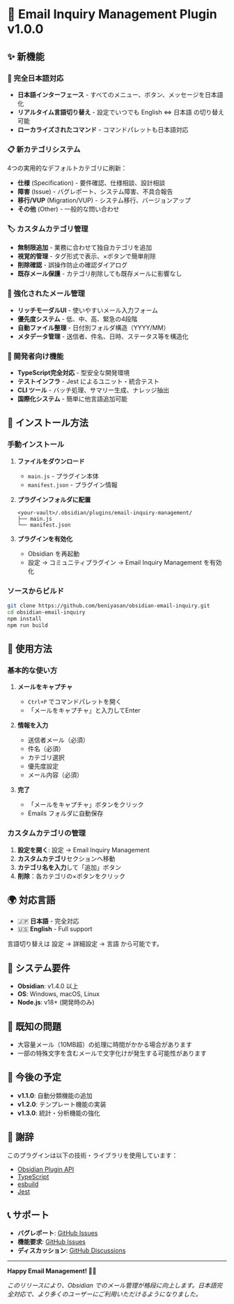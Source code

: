 # 📧 Email Inquiry Management Plugin v1.0.0

## ✨ 新機能

### 🎌 完全日本語対応
- **日本語インターフェース** - すべてのメニュー、ボタン、メッセージを日本語化
- **リアルタイム言語切り替え** - 設定でいつでも English ⇔ 日本語 の切り替え可能
- **ローカライズされたコマンド** - コマンドパレットも日本語対応

### 📋 新カテゴリシステム
4つの実用的なデフォルトカテゴリに刷新：
- **仕様** (Specification) - 要件確認、仕様相談、設計相談
- **障害** (Issue) - バグレポート、システム障害、不具合報告
- **移行/VUP** (Migration/VUP) - システム移行、バージョンアップ
- **その他** (Other) - 一般的な問い合わせ

### 🏷️ カスタムカテゴリ管理
- **無制限追加** - 業務に合わせて独自カテゴリを追加
- **視覚的管理** - タグ形式で表示、×ボタンで簡単削除
- **削除確認** - 誤操作防止の確認ダイアログ
- **既存メール保護** - カテゴリ削除しても既存メールに影響なし

### 📧 強化されたメール管理
- **リッチモーダルUI** - 使いやすいメール入力フォーム
- **優先度システム** - 低、中、高、緊急の4段階
- **自動ファイル整理** - 日付別フォルダ構造（YYYY/MM）
- **メタデータ管理** - 送信者、件名、日時、ステータス等を構造化

### 🔧 開発者向け機能
- **TypeScript完全対応** - 型安全な開発環境
- **テストインフラ** - Jest によるユニット・統合テスト
- **CLI ツール** - バッチ処理、サマリー生成、ナレッジ抽出
- **国際化システム** - 簡単に他言語追加可能

## 🚀 インストール方法

### 手動インストール

1. **ファイルをダウンロード**
   - `main.js` - プラグイン本体
   - `manifest.json` - プラグイン情報

2. **プラグインフォルダに配置**
   ```
   <your-vault>/.obsidian/plugins/email-inquiry-management/
   ├── main.js
   └── manifest.json
   ```

3. **プラグインを有効化**
   - Obsidian を再起動
   - 設定 → コミュニティプラグイン → Email Inquiry Management を有効化

### ソースからビルド

```bash
git clone https://github.com/beniyasan/obsidian-email-inquiry.git
cd obsidian-email-inquiry
npm install
npm run build
```

## 📖 使用方法

### 基本的な使い方

1. **メールをキャプチャ**
   - `Ctrl+P` でコマンドパレットを開く
   - 「メールをキャプチャ」と入力してEnter

2. **情報を入力**
   - 送信者メール（必須）
   - 件名（必須）
   - カテゴリ選択
   - 優先度設定
   - メール内容（必須）

3. **完了**
   - 「メールをキャプチャ」ボタンをクリック
   - Emails フォルダに自動保存

### カスタムカテゴリの管理

1. **設定を開く**: 設定 → Email Inquiry Management
2. **カスタムカテゴリ**セクションへ移動
3. **カテゴリ名を入力**して「追加」ボタン
4. **削除**：各カテゴリの×ボタンをクリック

## 🌍 対応言語

- 🇯🇵 **日本語** - 完全対応
- 🇺🇸 **English** - Full support

言語切り替えは 設定 → 詳細設定 → 言語 から可能です。

## 🔧 システム要件

- **Obsidian**: v1.4.0 以上
- **OS**: Windows, macOS, Linux
- **Node.js**: v18+ (開発時のみ)

## 🐛 既知の問題

- 大容量メール（10MB超）の処理に時間がかかる場合があります
- 一部の特殊文字を含むメールで文字化けが発生する可能性があります

## 📝 今後の予定

- **v1.1.0**: 自動分類機能の追加
- **v1.2.0**: テンプレート機能の実装
- **v1.3.0**: 統計・分析機能の強化

## 🙏 謝辞

このプラグインは以下の技術・ライブラリを使用しています：

- [Obsidian Plugin API](https://github.com/obsidianmd/obsidian-api)
- [TypeScript](https://www.typescriptlang.org/)
- [esbuild](https://esbuild.github.io/)
- [Jest](https://jestjs.io/)

## 📞 サポート

- **バグレポート**: [GitHub Issues](https://github.com/beniyasan/obsidian-email-inquiry/issues)
- **機能要求**: [GitHub Issues](https://github.com/beniyasan/obsidian-email-inquiry/issues)
- **ディスカッション**: [GitHub Discussions](https://github.com/beniyasan/obsidian-email-inquiry/discussions)

---

**Happy Email Management! 📧✨**

*このリリースにより、Obsidian でのメール管理が格段に向上します。日本語完全対応で、より多くのユーザーにご利用いただけるようになりました。*